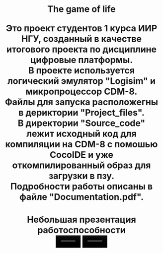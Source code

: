 <h1 align="center">The game of life</a> 
<p>Это проект студентов 1 курса ИИР НГУ, созданный в качестве итогового проекта по дисциплине цифровые платформы. <br>
В проекте используется логический эмулятор "Logisim" и микропроцессор CDM-8. <br>
Файлы для запуска расположегны в дериктории "Project_files". <br>
В директории "Source_code" лежит исходный код для компиляции на CDM-8 с помошью CocoIDE и уже откомпилированный образ для загрузки в пзу. <br>
Подробности работы описаны в файле "Documentation.pdf". <br></p>
<h1 align="center">Небольшая презентация работоспособности</a> <br>
<video height="40px" preload="auto" loop autoplay src="https://github.com/shaman1641q/The_game_of_life-cdm8-2023-22934/blob/main/Presentation/Logisim_main_iz_proekt2_2023-05-17_20-26-03_1.gif"></video>
<video height="40px" preload="auto" loop autoplay src="https://github.com/shaman1641q/The_game_of_life-cdm8-2023-22934/blob/main/Presentation\Logisim_main_iz_proekt2_2023-05-18_18-49-00.gif"></video>
